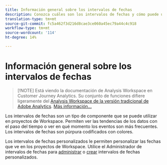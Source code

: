 ```yaml
---
title: Información general sobre los intervalos de fechas
description: Conozca cuáles son los intervalos de fechas y cómo puede utilizarlos en sistema de informes.
translation-type: tm+mt
source-git-commit: fc5a462f3d216d8cae3ce060a45ec79a44c4c918
workflow-type: tm+mt
source-wordcount: '114'
ht-degree: 14%

---
```



# Información general sobre los intervalos de fechas

>[!NOTE] Está viendo la documentación de Analysis Workspace en Customer Journey Analytics. Su conjunto de funciones difiere ligeramente del [Analysis Workspace de la versión tradicional de Adobe Analytics](https://docs.adobe.com/content/help/es-ES/analytics/analyze/analysis-workspace/home.html). [Más información...](/help/getting-started/cja-aa.md)

Los intervalos de fechas son un tipo de componente que se puede utilizar en proyectos de Workspace. Permiten ver las tendencias de los datos con el paso del tiempo o ver en qué momento los eventos son más frecuentes. Los intervalos de fechas son púrpura codificados con colores.

Los intervalos de fechas personalizados le permiten personalizar las fechas que ve en los proyectos de Workspace. Utilice el Administrador de intervalos de fechas para [administrar](manage.md) o [crear](create.md) intervalos de fechas personalizados.
